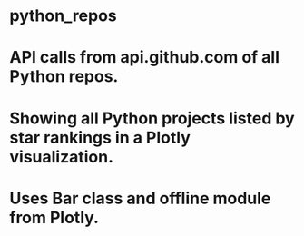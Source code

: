 # python_repos

# API calls from api.github.com of all Python repos. 
# Showing all Python projects listed by star rankings in a Plotly visualization.
# Uses Bar class and offline module from Plotly.
